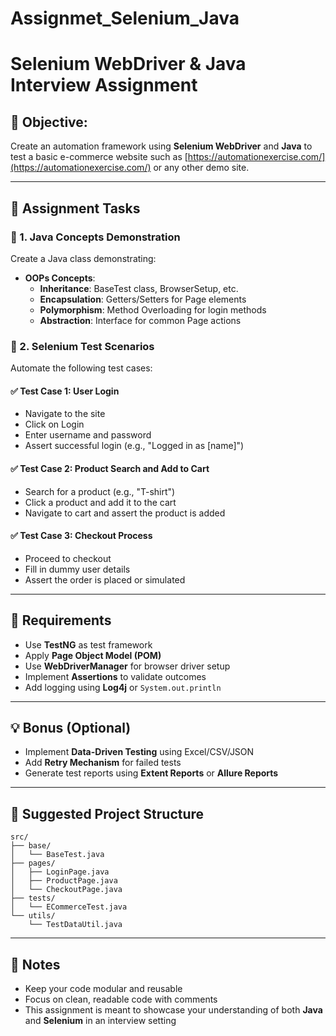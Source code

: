 # Assignmet_Selenium_Java

# Selenium WebDriver & Java Interview Assignment

## 📅 Objective:
Create an automation framework using **Selenium WebDriver** and **Java** to test a basic e-commerce website such as [https://automationexercise.com/](https://automationexercise.com/) or any other demo site.

---

## 📌 Assignment Tasks

### 🔹 1. Java Concepts Demonstration
Create a Java class demonstrating:

- **OOPs Concepts**:
  - **Inheritance**: BaseTest class, BrowserSetup, etc.
  - **Encapsulation**: Getters/Setters for Page elements
  - **Polymorphism**: Method Overloading for login methods
  - **Abstraction**: Interface for common Page actions

### 🔹 2. Selenium Test Scenarios
Automate the following test cases:

#### ✅ Test Case 1: User Login
- Navigate to the site
- Click on Login
- Enter username and password
- Assert successful login (e.g., "Logged in as [name]")

#### ✅ Test Case 2: Product Search and Add to Cart
- Search for a product (e.g., "T-shirt")
- Click a product and add it to the cart
- Navigate to cart and assert the product is added

#### ✅ Test Case 3: Checkout Process
- Proceed to checkout
- Fill in dummy user details
- Assert the order is placed or simulated

---

## 🔧 Requirements
- Use **TestNG** as test framework
- Apply **Page Object Model (POM)**
- Use **WebDriverManager** for browser driver setup
- Implement **Assertions** to validate outcomes
- Add logging using **Log4j** or `System.out.println`

---

## 💡 Bonus (Optional)
- Implement **Data-Driven Testing** using Excel/CSV/JSON
- Add **Retry Mechanism** for failed tests
- Generate test reports using **Extent Reports** or **Allure Reports**

---

## 📂 Suggested Project Structure

```
src/
├── base/
│   └── BaseTest.java
├── pages/
│   ├── LoginPage.java
│   ├── ProductPage.java
│   └── CheckoutPage.java
├── tests/
│   └── ECommerceTest.java
└── utils/
    └── TestDataUtil.java
```

---

## 📢 Notes
- Keep your code modular and reusable
- Focus on clean, readable code with comments
- This assignment is meant to showcase your understanding of both **Java** and **Selenium** in an interview setting


